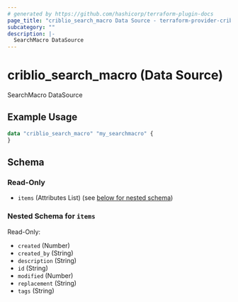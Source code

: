 ```yaml
---
# generated by https://github.com/hashicorp/terraform-plugin-docs
page_title: "criblio_search_macro Data Source - terraform-provider-criblio"
subcategory: ""
description: |-
  SearchMacro DataSource
---
```


# criblio_search_macro (Data Source)

SearchMacro DataSource

## Example Usage

```terraform
data "criblio_search_macro" "my_searchmacro" {
}
```

<!-- schema generated by tfplugindocs -->
## Schema

### Read-Only

- `items` (Attributes List) (see [below for nested schema](#nestedatt--items))

<a id="nestedatt--items"></a>
### Nested Schema for `items`

Read-Only:

- `created` (Number)
- `created_by` (String)
- `description` (String)
- `id` (String)
- `modified` (Number)
- `replacement` (String)
- `tags` (String)
